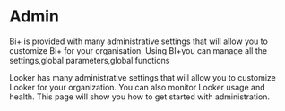  # Admin

Bi+ is provided with many administrative settings that will allow you to customize Bi+ for your organisation.
Using BI+you can manage all the settings,global parameters,global functions


Looker has many administrative settings that will allow you to customize Looker for your organization. You can also monitor Looker usage and health. This page will show you how to get started with administration.
<!--stackedit_data:
eyJoaXN0b3J5IjpbLTE2NjcwMDQ4MjgsNDY1NzY2ODE2LC05Nz
Q2NjAxODddfQ==
-->